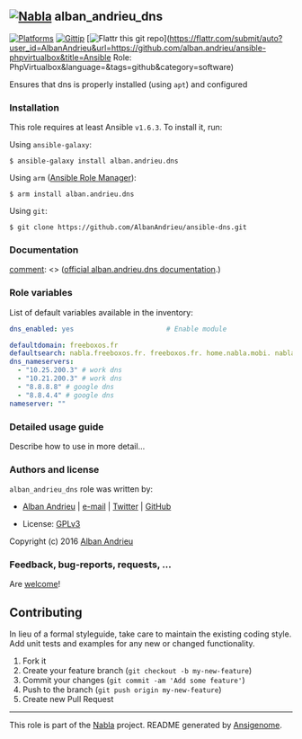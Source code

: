 ## [![Nabla](https://debops.org/images/debops-small.png)](https://github.com/AlbanAndrieu) alban_andrieu_dns

<!-- This file was generated by Ansigenome. Do not edit this file directly but
     instead have a look at the files in the ./meta/ directory. -->

[![Platforms](http://img.shields.io/badge/platforms-ubuntu-lightgrey.svg?style=flat)](#)
[![Gittip](http://img.shields.io/gittip/alban.andrieu.svg)](https://www.gittip.com/alban.andrieu/)
[![Flattr this git repo](http://api.flattr.com/button/flattr-badge-large.png)](https://flattr.com/submit/auto?user_id=AlbanAndrieu&url=https://github.com/alban.andrieu/ansible-phpvirtualbox&title=Ansible Role: PhpVirtualbox&language=&tags=github&category=software)

Ensures that dns is properly installed (using `apt`) and configured


### Installation

This role requires at least Ansible `v1.6.3`. To install it, run:

Using `ansible-galaxy`:
```shell
$ ansible-galaxy install alban.andrieu.dns
```

Using `arm` ([Ansible Role Manager](https://github.com/mirskytech/ansible-role-manager/)):
```shell
$ arm install alban.andrieu.dns
```

Using `git`:
```shell
$ git clone https://github.com/AlbanAndrieu/ansible-dns.git
```

### Documentation

[comment]: <> (More information about `alban.andrieu.dns` can be found in the)
[comment]: <> ([official alban.andrieu.dns documentation](https://docs.debops.org/en/latest/ansible/roles/ansible-dns/docs/).)


### Role variables

List of default variables available in the inventory:

```YAML
dns_enabled: yes                       # Enable module

defaultdomain: freeboxos.fr
defaultsearch: nabla.freeboxos.fr. freeboxos.fr. home.nabla.mobi. nabla.mobi.
dns_nameservers:
  - "10.25.200.3" # work dns
  - "10.21.200.3" # work dns
  - "8.8.8.8" # google dns
  - "8.8.4.4" # google dns
nameserver: ""
```


### Detailed usage guide

Describe how to use in more detail...


### Authors and license

`alban_andrieu_dns` role was written by:

- [Alban Andrieu](fr.linkedin.com/in/nabla/) | [e-mail](mailto:alban.andrieu@free.fr) | [Twitter](https://twitter.com/AlbanAndrieu) | [GitHub](https://github.com/AlbanAndrieu)

- License: [GPLv3](https://tldrlegal.com/license/gnu-general-public-license-v3-%28gpl-3%29)

Copyright (c) 2016 [Alban Andrieu](https://alban-andrieu.com/)

### Feedback, bug-reports, requests, ...

Are [welcome](https://github.com/AlbanAndrieu/ansible-dns/issues)!

## Contributing
In lieu of a formal styleguide, take care to maintain the existing coding style. Add unit tests and examples for any new or changed functionality.

1. Fork it
2. Create your feature branch (`git checkout -b my-new-feature`)
3. Commit your changes (`git commit -am 'Add some feature'`)
4. Push to the branch (`git push origin my-new-feature`)
5. Create new Pull Request

***

This role is part of the [Nabla](https://github.com/AlbanAndrieu) project.
README generated by [Ansigenome](https://github.com/nickjj/ansigenome/).
